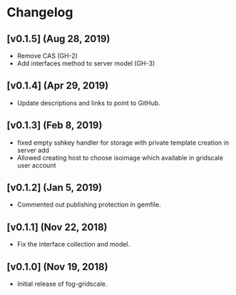 # Changelog

## [v0.1.5] (Aug 28, 2019)

- Remove CAS (GH-2)
- Add interfaces method to server model (GH-3)

## [v0.1.4] (Apr 29, 2019)

- Update descriptions and links to point to GitHub.

## [v0.1.3] (Feb 8, 2019)

- fixed empty sshkey handler for storage with private template creation in
server add
- Allowed creating host to choose isoimage which available in gridscale user account

## [v0.1.2] (Jan 5, 2019)

- Commented out publishing protection in gemfile.

## [v0.1.1] (Nov 22, 2018)

- Fix the interface collection and model.

## [v0.1.0] (Nov 19, 2018)

- Initial release of fog-gridscale.

